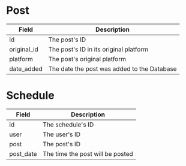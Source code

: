 
# Post

| Field | Description |
| ----- | ----------- |
| id | The post's ID |
| original_id | The post's ID in its original platform |
| platform | The post's original platform |
| date_added | The date the post was added to the Database |

# Schedule

| Field | Description |
| ----- | ----------- |
| id | The schedule's ID |
| user | The user's ID |
| post | The post's ID |
| post_date | The time the post will be posted |
